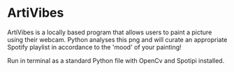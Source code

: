# ArtiVibes

ArtiVibes is a locally based program that allows users to paint a picture using their webcam.  Python analyses this png and will curate an appropriate Spotify playlist in accordance to the 'mood' of your painting!

Run in terminal as a standard Python file with OpenCv and Spotipi installed.
